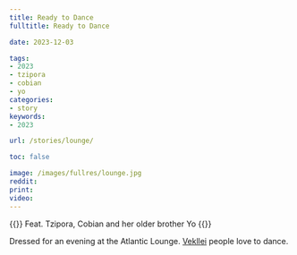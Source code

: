 ```yaml
---
title: Ready to Dance
fulltitle: Ready to Dance

date: 2023-12-03

tags:
- 2023
- tzipora
- cobian
- yo
categories:
- story
keywords:
- 2023

url: /stories/lounge/

toc: false

image: /images/fullres/lounge.jpg
reddit:
print:
video:
---
```

{{<hint caption>}}
Feat. Tzipora, Cobian and her older brother Yo
{{</hint>}}

Dressed for an evening at the Atlantic Lounge. [<span class="fi fi-com"></span> Vekllei](/vekllei/) people love to dance.